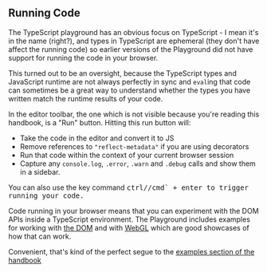 ## Running Code

The TypeScript playground has an obvious focus on TypeScript - I mean it's in the name (right?), and types in TypeScript are ephemeral (they don't have affect the running code) so earlier versions of the Playground did not have support for running the code in your browser.

This turned out to be an oversight, because the TypeScript types and JavaScript runtime are not always perfectly in sync and `eval`ing that code can sometimes be a great way to understand whether the types you have written match the runtime results of your code.

In the editor toolbar, the one which is not visible because you're reading this handbook, is a "Run" button. Hitting this run button will:

- Take the code in the editor and convert it to JS
- Remove references to `"reflect-metadata"` if you are using decorators
- Run that code within the context of your current browser session
- Capture any `console.log`, `.error`, `.warn` and `.debug` calls and show them in a sidebar.

You can also use the key command <kbd>ctrl/<kbd>/<kbd>cmd</kbd>` + <kbd>enter</kbd> to trigger running your code.

Code running in your browser means that you can experiment with the DOM APIs inside a TypeScript environment. The Playground includes examples for working with [the DOM](https://www.typescriptlang.org/play?useJavaScript=trueq=185#example/typescript-with-web) and with [WebGL](https://www.typescriptlang.org/play/?useJavaScript=trueq=461#example/typescript-with-webgl) which are good showcases of how that can work.

Convenient, that's kind of the perfect segue to the [examples section of the handbook]()
